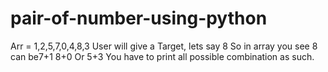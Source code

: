 # pair-of-number-using-python
Arr = 1,2,5,7,0,4,8,3
User will give a
Target, lets say 8
So in array you see
8 can be7+1 
8+0
Or 5+3
You have to print all possible combination as such.
